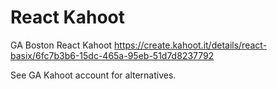 # React Kahoot

GA Boston React Kahoot https://create.kahoot.it/details/react-basix/6fc7b3b6-15dc-465a-95eb-51d7d8237792

See GA Kahoot account for alternatives.

